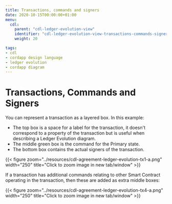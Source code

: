 ```yaml
---
title: Transactions, commands and signers
date: 2020-10-15T00:00:00+01:00
menu:
  cdl:
    parent: "cdl-ledger-evolution-view"
    identifier: "cdl-ledger-evolution-view-transactions-commands-signers"
    weight: 20

tags:
- cdl
- cordapp design language
- ledger evolution
- cordapp diagram
---
```


# Transactions, Commands and Signers

You can represent a transaction as a layered box. In this example:

- The top box is a space for a label for the transaction, it doesn't correspond to a property of the transaction but is useful when describing a Ledger Evolution diagram.
- The middle green box is the command for the Primary state.
- The bottom box contains the actual signers of the transaction.

{{< figure zoom="../resources/cdl-agreement-ledger-evolution-tx1-a.png" width="250" title="Click to zoom image in new tab/window" >}}


If a transaction has additional commands relating to other Smart Contract operating in the transaction, then these are added as extra middle boxes:

{{< figure zoom="../resources/cdl-agreement-ledger-evolution-tx4-a.png" width="250" title="Click to zoom image in new tab/window" >}}
